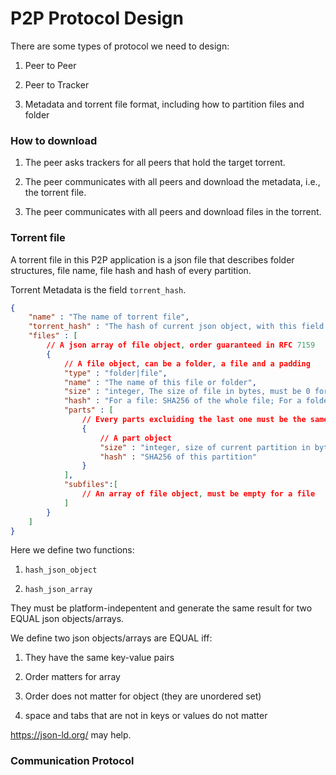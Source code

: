 # P2P Protocol Design

There are some types of protocol we need to design:

1. Peer to Peer

2. Peer to Tracker

3. Metadata and torrent file format, including how to partition files and folder


### How to download

1. The peer asks trackers for all peers that hold the target torrent.

2. The peer communicates with all peers and download the metadata, i.e., the torrent file.

3. The peer communicates with all peers and download files in the torrent.


### Torrent file

A torrent file in this P2P application is a json file that describes folder structures, file name, file hash and hash of every partition.

Torrent Metadata is the field `torrent_hash`.

```json
{
	"name" : "The name of torrent file",
	"torrent_hash" : "The hash of current json object, with this field empty",
	"files" : [
		// A json array of file object, order guaranteed in RFC 7159
		{
			// A file object, can be a folder, a file and a padding
			"type" : "folder|file",
			"name" : "The name of this file or folder",
			"size" : "integer, The size of file in bytes, must be 0 for a folder",
			"hash" : "For a file: SHA256 of the whole file; For a folder: hash of the json_array subfiles", 
			"parts" : [
				// Every parts excluiding the last one must be the same, must be empty for a folder
				{
					// A part object
					"size" : "integer, size of current partition in bytes, should be 4096",
					"hash" : "SHA256 of this partition"
				}
			],
			"subfiles":[
				// An array of file object, must be empty for a file
			]
		}
	]
}
```

Here we define two functions:

1.  `hash_json_object`

2.  `hash_json_array`

They must be platform-indepentent and generate the same result for two EQUAL json objects/arrays.

We define two json objects/arrays are EQUAL iff:

1. They have the same key-value pairs

2. Order matters for array

3. Order does not matter for object (they are unordered set)

4. space and tabs that are not in keys or values do not matter

https://json-ld.org/ may help.



### Communication Protocol

